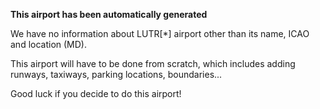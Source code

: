 **This airport has been automatically generated**

We have no information about LUTR[*] airport other than its name, ICAO and location (MD).

This airport will have to be done from scratch, which includes adding runways, taxiways, parking locations, boundaries...

Good luck if you decide to do this airport!